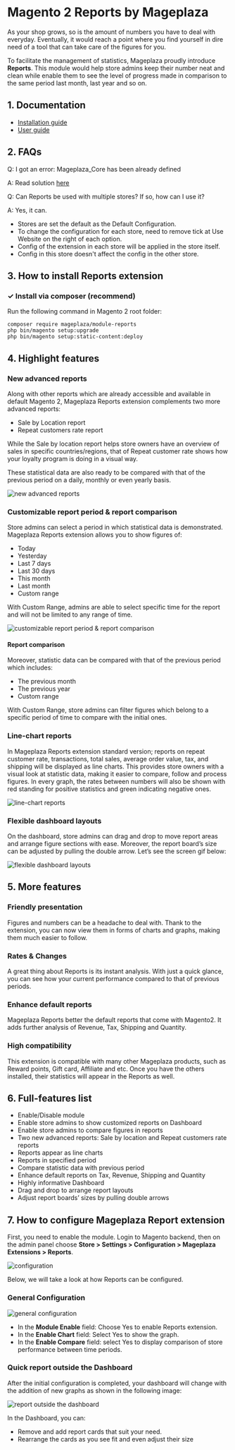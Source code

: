 # Magento 2 Reports by Mageplaza

As your shop grows, so is the amount of numbers you have to deal with everyday. Eventually, it would reach a point where you find yourself in dire need of a tool that can take care of the figures for you.

To facilitate the management of statistics, Mageplaza proudly introduce **Reports**. This module would help store admins keep their number neat and clean while enable them to see the level of progress made in comparison to the same period last month, last year and so on.

## 1. Documentation
- [Installation guide](https://www.mageplaza.com/install-magento-2-extension/)
- [User guide](https://github.com/magepages/mpdocs/blob/master/docs/reports/index.md)

## 2. FAQs

Q: I got an error: Mageplaza_Core has been already defined

A: Read solution [here](https://github.com/mageplaza/module-core/issues/3)

Q: Can Reports be used with multiple stores? If so, how can I use it?

A: Yes, it can.
* Stores are set the default as the Default Configuration.
* To change the configuration for each store, need to remove tick at Use Website on the right of each option.
* Config of the extension in each store will be applied in the store itself.
* Config in this store doesn't affect the config in the other store.

## 3. How to install Reports extension

### ✓ Install via composer (recommend)
Run the following command in Magento 2 root folder:

```
composer require mageplaza/module-reports
php bin/magento setup:upgrade
php bin/magento setup:static-content:deploy
```

## 4. Highlight features

### New advanced reports

Along with other reports which are already accessible and available in default Magento 2, Mageplaza Reports extension complements two more advanced reports:
* Sale by Location report
* Repeat customers rate report

While the Sale by location report helps store owners have an overview of sales in specific countries/regions, that of Repeat customer rate shows how your loyalty program is doing in a visual way.

These statistical data are also ready to be compared with that of the previous period on a daily, monthly or even yearly basis.

![new advanced reports](https://i.imgur.com/suhEKmX.png)

### Customizable report period & report comparison

Store admins can select a period in which statistical data is demonstrated. Mageplaza Reports extension allows you to show figures of:
* Today
* Yesterday
* Last 7 days
* Last 30 days
* This month
* Last month
* Custom range

With Custom Range, admins are able to select specific time for the report and will not be limited to any range of time.

![customizable report period & report comparison](https://i.imgur.com/AvP9AJD.png)


#### Report comparison

Moreover, statistic data can be compared with that of the previous period which includes:
* The previous month
* The previous year
* Custom range

With Custom Range, store admins can filter figures which belong to a specific period of time to compare with the initial ones.

### Line-chart reports

In Mageplaza Reports extension standard version; reports on repeat customer rate, transactions, total sales, average order value, tax, and shipping will be displayed as line charts. This provides store owners with a visual look at statistic data, making it easier to compare, follow and process figures. In every graph, the rates between numbers will also be shown with red standing for positive statistics and green indicating negative ones.

![line-chart reports](https://i.imgur.com/1DL4ks1.png)

### Flexible dashboard layouts

On the dashboard, store admins can drag and drop to move report areas and arrange figure sections with ease. Moreover, the report board’s size can be adjusted by pulling the double arrow. Let’s see the screen gif below:

![flexible dashboard layouts](https://i.imgur.com/jzcfzrS.gifv)

## 5. More features

### Friendly presentation

Figures and numbers can be a headache to deal with. Thank to the extension, you can now view them in forms of charts and graphs, making them much easier to follow.

### Rates & Changes

A great thing about Reports is its instant analysis. With just a quick glance, you can see how your current performance compared to that of previous periods. 

### Enhance default reports

Mageplaza Reports better the default reports that come with Magento2. It adds further analysis of Revenue, Tax, Shipping and Quantity.

### High compatibility

This extension is compatible with many other Mageplaza products, such as Reward points, Gift card, Affiliate and etc. Once you have the others installed, their statistics will appear in the Reports as well.

## 6. Full-features list

- Enable/Disable module
- Enable store admins to show customized reports on Dashboard
- Enable store admins to compare figures in reports
- Two new advanced reports: Sale by location and Repeat customers rate reports
- Reports appear as line charts
- Reports in specified period
- Compare statistic data with previous period
- Enhance default reports on Tax, Revenue, Shipping and Quantity
- Highly informative Dashboard
- Drag and drop to arrange report layouts
- Adjust report boards’ sizes by pulling double arrows

## 7. How to configure Mageplaza Report extension

First, you need to enable the module. Login to Magento backend, then on the admin panel choose **Store > Settings > Configuration > Mageplaza Extensions > Reports**. 

![configuration](https://i.imgur.com/BkoGnd1.png)

Below, we will take a look at how Reports can be configured.

### General Configuration

![general configuration](https://i.imgur.com/IGClDwN.png)

* In the **Module Enable** field: Choose Yes to enable Reports extension.
* In the **Enable Chart** field: Select Yes to show the graph.
* In the **Enable Compare** field: select Yes to display comparison of store performance between time periods.

### Quick report outside the Dashboard

After the initial configuration is completed, your dashboard will change with the addition of new graphs as shown in the following image:

![report outside the dashboard](https://i.imgur.com/EZl9a4Q.png)

In the Dashboard, you can:
* Remove and add report cards that suit your need.
* Rearrange the cards as you see fit and even adjust their size







